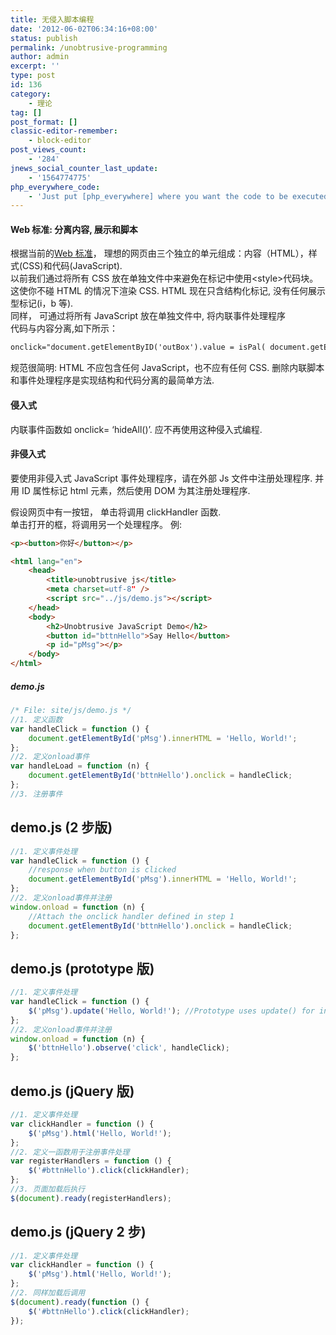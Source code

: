 ```yaml
---
title: 无侵入脚本编程
date: '2012-06-02T06:34:16+08:00'
status: publish
permalink: /unobtrusive-programming
author: admin
excerpt: ''
type: post
id: 136
category:
    - 理论
tag: []
post_format: []
classic-editor-remember:
    - block-editor
post_views_count:
    - '284'
jnews_social_counter_last_update:
    - '1564774775'
php_everywhere_code:
    - 'Just put [php_everywhere] where you want the code to be executed.'
---
```


#### Web 标准: 分离内容, 展示和脚本

根据当前的[Web 标准](http://ix.cs.uoregon.edu/~michaelh/html/webStandards-html5.html)， 理想的网页由三个独立的单元组成：内容（HTML），样式(CSS)和代码(JavaScript).  
以前我们通过将所有 CSS 放在单独文件中来避免在标记中使用&lt;style&gt;代码块。这使你不碰 HTML 的情况下渲染 CSS. HTML 现在只含结构化标记, 没有任何展示型标记(i，b 等).  
同样， 可通过将所有 JavaScript 放在单独文件中, 将内联事件处理程序  
代码与内容分离,如下所示：

```html
onclick="document.getElementByID('outBox').value = isPal( document.getElementById('inBox').value);"
```

规范很简明: HTML 不应包含任何 JavaScript，也不应有任何 CSS. 删除内联脚本和事件处理程序是实现结构和代码分离的最简单方法.

#### 侵入式

内联事件函数如 onclick= ‘hideAll()’. 应不再使用这种侵入式编程.

#### 非侵入式

要使用非侵入式 JavaScript 事件处理程序，请在外部 Js 文件中注册处理程序. 并用 ID 属性标记 html 元素，然后使用 DOM 为其注册处理程序.

假设网页中有一按钮， 单击将调用 clickHandler 函数.  
单击打开的框，将调用另一个处理程序。 例:

```html
<p><button>你好</button></p>
```

```html
<html lang="en">
    <head>
        <title>unobtrusive js</title>
        <meta charset=utf-8" />
        <script src="../js/demo.js"></script>
    </head>
    <body>
        <h2>Unobtrusive JavaScript Demo</h2>
        <button id="bttnHello">Say Hello</button>
        <p id="pMsg"></p>
    </body>
</html>
```

##### demo.js

```js
/* File: site/js/demo.js */
//1. 定义函数
var handleClick = function () {
    document.getElementById('pMsg').innerHTML = 'Hello, World!';
};
//2. 定义onload事件
var handleLoad = function (n) {
    document.getElementById('bttnHello').onclick = handleClick;
};
//3. 注册事件
```

## demo.js (2 步版)

```js
//1. 定义事件处理
var handleClick = function () {
    //response when button is clicked
    document.getElementById('pMsg').innerHTML = 'Hello, World!';
};
//2. 定义onload事件并注册
window.onload = function (n) {
    //Attach the onclick handler defined in step 1
    document.getElementById('bttnHello').onclick = handleClick;
};
```

## demo.js (prototype 版)

```js
//1. 定义事件处理
var handleClick = function () {
    $('pMsg').update('Hello, World!'); //Prototype uses update() for innerHTML
};
//2. 定义onload事件并注册
window.onload = function (n) {
    $('bttnHello').observe('click', handleClick);
};
```

## demo.js (jQuery 版)

```js
//1. 定义事件处理
var clickHandler = function () {
    $('pMsg').html('Hello, World!');
};
//2. 定义一函数用于注册事件处理
var registerHandlers = function () {
    $('#bttnHello').click(clickHandler);
};
//3. 页面加载后执行
$(document).ready(registerHandlers);
```

## demo.js (jQuery 2 步)

```js
//1. 定义事件处理
var clickHandler = function () {
    $('pMsg').html('Hello, World!');
};
//2. 同样加载后调用
$(document).ready(function () {
    $('#bttnHello').click(clickHandler);
});
```
